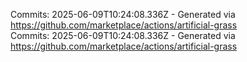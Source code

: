 Commits: 2025-06-09T10:24:08.336Z - Generated via https://github.com/marketplace/actions/artificial-grass
<br>
Commits: 2025-06-09T10:24:08.336Z - Generated via https://github.com/marketplace/actions/artificial-grass
<br>
